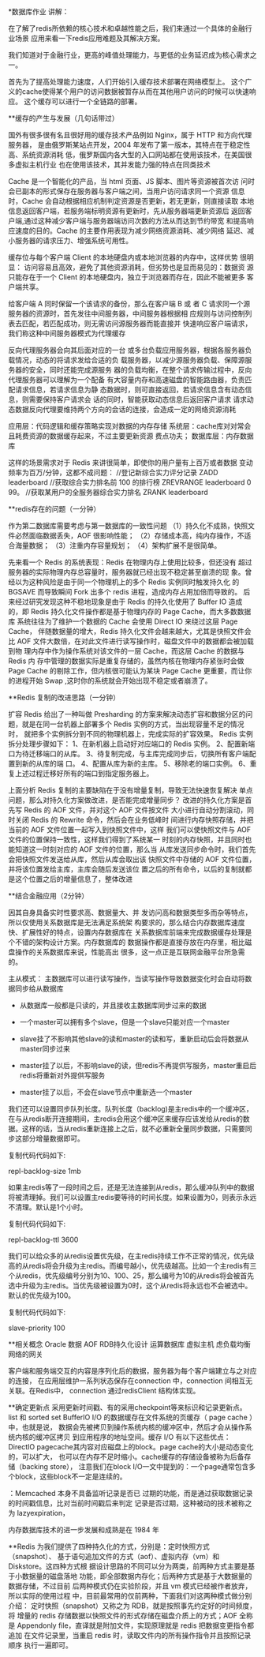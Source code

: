 *数据库作业
讲解：

在了解了redis所依赖的核心技术和卓越性能之后，我们来通过一个具体的金融行业场景
应用来看一下redis应用难题及其解决方案。

我们知道对于金融行业，更高的峰值处理能力，与更低的业务延迟成为核心需求之一。

首先为了提高处理能力速度，人们开始引入缓存技术部署在网络模型上。
这个广义的cache使得某个用户的访问数据被暂存从而在其他用户访问的时候可以快速响应。
这个缓存可以进行一个全链路的部署。



**缓存的产生与发展（几句话带过）

国外有很多很有名且很好用的缓存技术产品例如 Nginx，属于 HTTP 和方向代理服务器，
是由俄罗斯某站点开发，2004 年发布了第一版本，其特点在于稳定性高、系统资源消耗
低，俄罗斯国内各大型的入口网站都在使用该技术，在美国很多虚拟主机行业
也在使用该技术，其并发能力强的特点在同类技术

Cache 是一个智能化的产品，当 html 页面、JS 脚本、图片等资源被首次访
问时会已副本的形式保存在服务器与客户端之间，当用户访问请求同一个资源
信息时，Cache 会自动根据相应机制判定资源是否更新，若无更新，则直接读取
本地信息返回客户端，若服务端标明资源有更新时，先从服务器端更新资源后
返回客户端,通过这种减少客户端与服务器端访问次数的方法从而达到节约带宽
和提高响应速度的目的。Cache 的主要作用表现为减少网络资源消耗、减少网络
延迟、减小服务器的请求压力、增强系统可用性。

缓存位与每个客户端 Client 的本地硬盘内或本地浏览器的内存中，这样优势
很明显：
访问容易且高效，避免了其他资源消耗，但劣势也是显而易见的：数据资
源只能存在于一个 Client 的本地硬盘内，独立于浏览器而存在，因此不能被更多
客户端共享。

给客户端 A 同时保留一个该请求的备份，那么在客户端 B 或
者 C 请求同一个源服务器的资源时，首先发往中间服务器，中间服务器根据相
应规则与访问控制列表去匹配，若匹配成功，则无需访问源服务器而能直接并
快速响应客户端请求，我们称这种中间服务器模式为代理缓存

反向代理服务器会向其后面对应的一台
或多台负载应用服务器，根据各服务器负载情况，动态的将请求发给合适的负
载服务器，以减少源服务器负载、保障源服务器的安全，同时还能完成源服务
器的负载均衡，在整个请求传输过程中，反向代理服务器可以理解为一个配备
有大容量内存和高速磁盘的智能路由器，负责匹配请求信息，若请求信息为静
态数据时，则可直接返回，若请求信息含有动态信息，则需要保持客户请求会
话的同时，智能获取动态信息后返回客户请求
请求动态数据反向代理要维持两个方向的会话的连接，会造成一定的网络资源消耗

应用层：代码逻辑和缓存策略实现对数据的内存存储
系统层：cache库对对常会且耗费资源的数据缓存起来，不过主要更新资源
费点功夫；
数据库层：内存数据库


这样的场景需求对于 Redis 来讲很简单，即使你的用户量有上百万或者数据
变动频率为百万/分钟，这都不成问题：
//登记新综合实力评分记录
ZADD leaderboard <score> <userid>
//获取综合实力排名前 100 的排行榜
ZREVRANGE leaderboard 0 99。
//获取某用户的全服务器综合实力排名
ZRANK leaderboard <userid>


**redis存在的问题（一分钟）

作为第二数据库需要考虑与第一数据库的一致性问题
（1）持久化不成熟，快照文件必然面临数据丢失，AOF 很影响性能；
（2）存储成本高，纯内存操作，不适合海量数据；
（3）注重内存容量规划；
（4）架构扩展不是很简单。

先来看一个 Redis 的系统表现：Redis 在物理内存上使用比较多，但还没有
超过服务器的实际物理内存总容量时，服务器就已经出现不稳定甚至崩溃的现
象。曾经以为这种风险是由于同一个物理机上的多个 Redis 实例同时触发持久化
的 BGSAVE 而导致瞬间 Fork 出多个 redis 进程，造成内存占用加倍而导致的。
后来经过研究发现这种不稳地现象是由于 Redis 的持久化使用了 Buffer IO 造成
的，即 Redis 持久化文件操作都是基于物理内存的 Page Cache，而大多数数据库
系统往往为了维护一个数据的 Cache 会使用 Direct IO 来绕过这层 Page Cache，
伴随数据量的增大，Redis 持久化文件会越来越大，尤其是快照文件会比 AOF
文件大数倍，在对此文件进行读写操作时，磁盘文件中的数据都会被加载到物
理内存中作为操作系统对该文件的一层 Cache，而这层 Cache 的数据与 Redis 内
存中管理的数据实际是重复存储的，虽然内核在物理内存紧张时会做 Page Cache
的剔除工作，但内核很可能认为某块 Page Cache 更重要，而让你的进程开始
Swap ,这时你的系统就会开始出现不稳定或者崩溃了。




**Redis 复制的改进思路（一分钟）

扩容
Redis 给出了一种叫做 Presharding 的方案来解决动态扩容和数据分区的问
题，就是在同一台机器上部署多个 Redis 实例的方式，当出现容量不足的情况时，
就把多个实例拆分到不同的物理机器上，完成实际的扩容效果。
Redis 实例拆分处理步骤如下：
1、在新机器上启动好对应端口的 Redis 实例。
2、配置新端口为待迁移端口的从库。
3、待复制完成，与主库完成同步后，切换所有客户端配置到新的从库的端
口。
4、配置从库为新的主库。
5、移除老的端口实例。
6、重复上述过程迁移好所有的端口到指定服务器上。


上面分析 Redis 复制的主要缺陷在于没有增量复制，导致无法快速恢复解决
单点问题，那么对持久化方案做改进，是否能完成增量同步？
改进的持久化方案是首先写 Redis 的 AOF 文件，并对这个 AOF 文件按文件
大小进行自动分割滚动，同时关闭 Redis 的 Rewrite 命令，然后会在业务低峰时
间进行内存快照存储，并把当前的 AOF 文件位置一起写入到快照文件中，这样
我们可以使快照文件与 AOF 文件的位置保持一致性，这样我们得到了系统某一
时刻的内存快照，并且同时也能知道这一时刻对应的 AOF 文件的位置，那么当
从库发送同步命令时，我们首先会把快照文件发送给从库，然后从库会取出该
快照文件中存储的 AOF 文件位置，并将该位置发给主库，主库会随后发送该位
置之后的所有命令，以后的复制就都是这个位置之后的增量信息了，整体改进

**结合金融应用（2分钟）

因其自身具备实时性要求高、数据量大、并
发访问高和数据类型多而杂等特点，所以仅使用关系数据库是无法满足系统架
构要求的，那么结合内存数据库速度快、扩展性好的特点，设置内存数据库在
关系数据库前端来完成数据缓存处理是个不错的架构设计方案。内存数据库的
数据操作都是直接存放在内存里，相比磁盘操作的关系数据库来说，性能高出
很多，这一点正是互联网金融平台所急需的。













主从模式：
主数据库可以进行读写操作，当读写操作导致数据变化时会自动将数据同步给从数据库

* 从数据库一般都是只读的，并且接收主数据库同步过来的数据

* 一个master可以拥有多个slave，但是一个slave只能对应一个master

* slave挂了不影响其他slave的读和master的读和写，重新启动后会将数据从master同步过来

* master挂了以后，不影响slave的读，但redis不再提供写服务，master重启后redis将重新对外提供写服务

* master挂了以后，不会在slave节点中重新选一个master



我们还可以设置同步队列长度。队列长度（backlog)是主redis中的一个缓冲区，在与从redis断开连接期间，主redis会用这个缓冲区来缓存应该发给从redis的数据。这样的话，当从redis重新连接上之后，就不必重新全量同步数据，只需要同步这部分增量数据即可。

复制代码代码如下:

repl-backlog-size 1mb


如果主redis等了一段时间之后，还是无法连接到从redis，那么缓冲队列中的数据将被清理掉。我们可以设置主redis要等待的时间长度。如果设置为0，则表示永远不清理。默认是1个小时。

复制代码代码如下:

repl-backlog-ttl 3600


我们可以给众多的从redis设置优先级，在主redis持续工作不正常的情况，优先级高的从redis将会升级为主redis。而编号越小，优先级越高。比如一个主redis有三个从redis，优先级编号分别为10、100、25，那么编号为10的从redis将会被首先选中升级为主redis。当优先级被设置为0时，这个从redis将永远也不会被选中。默认的优先级为100。

复制代码代码如下:

slave-priority 100



**相关概念
Oracle 数据
AOF
RDB持久化设计
运算数据库
虚拟主机
虑负载均衡
网络的网关

客户端和服务端交互的内容是序列化后的数据，服务器为每个客户端建立与之对应的连接，
在应用层维护一系列状态保存在connection 中，connection 间相互无关联。在Redis中，
connection 通过redisClient 结构体实现。


**确定更新点
采用更新时间戳、有的采用checkpoint等来标识和记录更新点。
list 和 sorted set
BufferIO I/O 的数据缓存在文件系统的页缓存（ page cache ）中，也就是说，
数据会先被拷贝到操作系统内核的缓冲区中，然后才会从操作系统内核的缓冲区拷贝
到应用程序的地址空间。缓存 I/O 有以下这些优点：
DirectIO 
pagecache其内容对应磁盘上的block。page cache的大小是动态变化的，可以扩大，
也可以在内存不足时缩小。cache缓存的存储设备被称为后备存储（backing store），
注意我们在block I/O一文中提到的：一个page通常包含多个block，这些block不一定是连续的。

：Memcached 本身不具备监听记录是否已
过期的功能，而是通过获取数据记录的时间戳信息，比对当前时间戳后来判定
记录是否过期，这种被动的技术被称之为 lazyexpiration，

内存数据库技术的进一步发展和成熟是在 1984 年

**Redis 为我们提供了四种持久化的方式，分别是：定时快照方式（snapshot）、
基于语句追加文件的方式（aof）、虚拟内存（vm）和 Diskstore。这四种方式根
据设计思路的不同可以分为两类，前两种方式主要是基于小数据量的磁盘落地
功能，即全部数据内存化；后两种方式是基于大数据量的数据存储，不过目前
后两种模式仍在实验阶段，并且 vm 模式已经被作者放弃，所以实际的使用过程
中，目前最常用的仅前两种，下面我们对这两种模式做分别介绍：
定时快照（snapshot）又称之为 RDB，就是按照事先约定好的时间频度，将
增量的 redis 存储数据以快照文件的形式存储在磁盘介质上的方式；AOF 全称是
Appendonly file，直译就是附加文件，实现原理就是 redis 把数据变更指令都追加
在文件记录里，当重启 redis 时，读取文件内的所有操作指令并且按照记录顺序
执行一遍即可。

